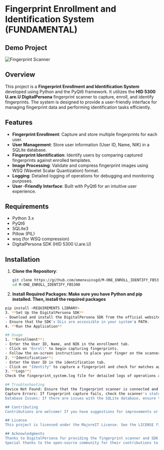# Fingerprint Enrollment and Identification System (FUNDAMENTAL)

## Demo Project
![Fingerprint Scanner](https://example.com/fingerprint_scanner_image.png) <!-- Replace with an actual image URL -->

## Overview

This project is a **Fingerprint Enrollment and Identification System** developed using Python and the PyQt6 framework. It utilizes the **HID 5300 U.are.U DigitalPersona** fingerprint scanner to capture, enroll, and identify fingerprints. The system is designed to provide a user-friendly interface for managing fingerprint data and performing identification tasks efficiently.

## Features

- **Fingerprint Enrollment**: Capture and store multiple fingerprints for each user.
- **User  Management**: Store user information (User  ID, Name, NIK) in a SQLite database.
- **Fingerprint Identification**: Identify users by comparing captured fingerprints against enrolled templates.
- **Image Processing**: Validate and compress fingerprint images using WSQ (Wavelet Scalar Quantization) format.
- **Logging**: Detailed logging of operations for debugging and monitoring purposes.
- **User -Friendly Interface**: Built with PyQt6 for an intuitive user experience.

## Requirements

- Python 3.x
- PyQt6
- SQLite3
- Pillow (PIL)
- wsq (for WSQ compression)
- DigitalPersona SDK (HID 5300 U.are.U)

## Installation

1. **Clone the Repository**:
   ```bash
   git clone https://github.com/omenxuinsgd/M-ONE_ENROLL_IDENTIFY_FB5300.git
   cd M-ONE_ENROLL_IDENTIFY_FB5300
2. **Install Required Packages: Make sure you have Python and pip installed. Then, install the required packages**
  ```bash
  pip install <REQUIREMENTS LIBRARY>
3. **Set Up the DigitalPersona SDK**
- Download and install the DigitalPersona SDK from the official website.
- Ensure that the SDK's DLLs are accessible in your system's PATH.
4. **Run the Application**

## Usage
1. **Enrollment**:
- Enter the User ID, Name, and NIK in the enrollment tab.
- Click on "Enroll" to begin capturing fingerprints.
- Follow the on-screen instructions to place your finger on the scanner.
2. **Identification**:
- Enter the User ID in the identification tab.
- Click on "Identify" to capture a fingerprint and check for matches against enrolled fingerprints.
3. **Logs**:
Check the fingerprint_system.log file for detailed logs of operations and any errors encountered.

## Troubleshooting
Device Not Found: Ensure that the fingerprint scanner is connected and the DigitalPersona SDK is properly installed.
Capture Errors: If fingerprint capture fails, check the scanner's status and ensure that the finger is placed correctly on the scanner.
Database Issues: If there are issues with the SQLite database, ensure that the database file is accessible and not locked by another process.

## Contributing
Contributions are welcome! If you have suggestions for improvements or new features, please open an issue or submit a pull request.

## License
This project is licensed under the MajoreIT License. See the LICENSE file for details.

## Acknowledgments
Thanks to DigitalPersona for providing the fingerprint scanner and SDK.
Special thanks to the open-source community for their contributions to the libraries used in this project.
